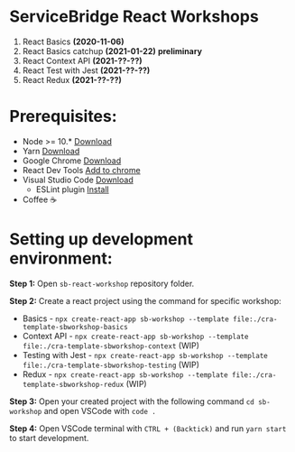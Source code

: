 # **ServiceBridge React Workshops**
1. React Basics **(2020-11-06)**
2. React Basics catchup **(2021-01-22)** **preliminary**
2. React Context API **(2021-??-??)**
3. React Test with Jest **(2021-??-??)**
4. React Redux **(2021-??-??)**

# **Prerequisites:**
* Node >= 10.* [Download](https://nodejs.org/en/download/releases/)
* Yarn [Download](https://classic.yarnpkg.com/en/docs/install/#windows-stable)
* Google Chrome [Download](https://www.google.com/chrome/?brand=CHBD&gclid=Cj0KCQjw8rT8BRCbARIsALWiOvQNndq-e5t_bigX3d24_h-B3zag77u8MQ8S0Kon4iAcQHIUXmMBOkwaAomtEALw_wcB&gclsrc=aw.ds)
* React Dev Tools [Add to chrome](https://chrome.google.com/webstore/detail/react-developer-tools/fmkadmapgofadopljbjfkapdkoienihi)
* Visual Studio Code [Download](https://code.visualstudio.com/download)
  * ESLint plugin [Install](https://marketplace.visualstudio.com/items?itemName=dbaeumer.vscode-eslint)
* Coffee ☕

# **Setting up development environment:**

**Step 1:**
Open `sb-react-workshop` repository folder.

**Step 2:**
Create a react project using the command for specific workshop:
* Basics - `npx create-react-app sb-workshop --template file:./cra-template-sbworkshop-basics`
* Context API - `npx create-react-app sb-workshop --template file:./cra-template-sbworkshop-context` (WIP)
* Testing with Jest - `npx create-react-app sb-workshop --template file:./cra-template-sbworkshop-testing` (WIP)
* Redux - `npx create-react-app sb-workshop --template file:./cra-template-sbworkshop-redux` (WIP)

**Step 3:**
Open your created project with the following command `cd sb-workshop` and open VSCode with `code .`

**Step 4:**
Open VSCode terminal with  `CTRL + (Backtick)` and run `yarn start` to start development. 
